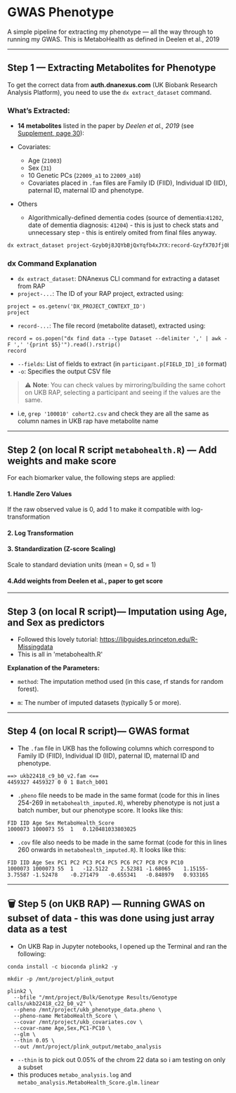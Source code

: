 # GWAS Phenotype 
A simple pipeline for extracting my phenotype — all the way through to running my GWAS. This is MetaboHealth as defined in Deelen et al., 2019

---
## Step 1 — Extracting Metabolites for Phenotype
To get the correct data from **auth.dnanexus.com** (UK Biobank Research Analysis Platform), you need to use the `dx extract_dataset` command. 

### What’s Extracted:
- **14 metabolites** listed in the paper by *Deelen et al., 2019* (see [Supplement, page 30](https://static-content.springer.com/esm/art%3A10.1038%2Fs41467-019-11311-9/MediaObjects/41467_2019_11311_MOESM1_ESM.pdf)):
- Covariates:
  - Age (`21003`)
  - Sex (`31`)
  - 10 Genetic PCs (`22009_a1` to `22009_a10`)
  - Covariates placed in `.fam` files are Family ID (FIID), Individual ID (IID),  paternal ID, maternal ID and phenotype.

 - Others
    - Algorithmically-defined dementia codes (source of dementia:`41202`, date of dementia diagnosis: `41204`) - this is just to check stats and unnecessary step - this is entirely omited from final files anyway. 

```bash
dx extract_dataset project-Gzyb0j8JQYbBjQxYqfb4xJYX:record-GzyfX70Jfj0bvy8YfvYQ302v --fields participant.eid,participant.p42019,participant.p42018,participant.p21003_i0,participant.p31,participant.p22009_a1,participant.p22009_a2,participant.p22009_a3,participant.p22009_a4,participant.p22009_a5,participant.p22009_a6,participant.p22009_a7,participant.p22009_a8,participant.p22009_a9,participant.p22009_a10,participant.p23470_i0,participant.p23471_i0,participant.p23463_i0,participant.p23465_i0,participant.p23466_i0,participant.p23467_i0,participant.p23468_i0,participant.p23476_i0,participant.p30600_i0,participant.p23480_i0,participant.p23453_i0,participant.p23482_i0,participant.p23573_i0,participant.p23431_i0 -o cohort_data2.csv

```

### dx Command Explanation

- `dx extract_dataset`: DNAnexus CLI command for extracting a dataset from RAP  
- `project-...`: The ID of your RAP project, extracted using:
```
project = os.getenv('DX_PROJECT_CONTEXT_ID')
project
```
- `record-...`: The file record (metabolite dataset), extracted using:
```
record = os.popen("dx find data --type Dataset --delimiter ',' | awk -F ',' '{print $5}'").read().rstrip()
record
```
- `--fields`: List of fields to extract (in `participant.p[FIELD_ID]_i0` format)  
- `-o`: Specifies the output CSV file  

> ⚠️ **Note**: You can check values by mirroring/building the same cohort on UKB RAP, selecting a participant and seeing if the values are the same.
  - i.e, `grep '100010' cohort2.csv` and check they are all the same as column names in UKB rap have metabolite name

---
## Step 2 (on local R script `metabohealth.R`) — Add weights and make score 
For each biomarker value, the following steps are applied:

#### 1. Handle Zero Values

If the raw observed value is 0, add 1 to make it compatible with log-transformation

#### 2. Log Transformation

#### 3. Standardization (Z-score Scaling)

Scale to standard deviation units (mean = 0, sd = 1)

#### 4.Add weights from Deelen et al., paper to get score

---
## Step 3 (on local R script)— Imputation using Age, and Sex as predictors 
- Followed this lovely tutorial: https://libguides.princeton.edu/R-Missingdata
- This is all in 'metabohealth.R'

**Explanation of the Parameters:**

- `method`: The imputation method used (in this case, rf stands for random forest).

- `m`: The number of imputed datasets (typically 5 or more).

---
## Step 4 (on local R script)— GWAS format 
- The `.fam` file in UKB has the following columns which correspond to Family ID (FIID), Individual ID (IID),  paternal ID, maternal ID and phenotype. 

```
==> ukb22418_c9_b0_v2.fam <==
4459327 4459327 0 0 1 Batch_b001
```

- `.pheno` file needs to be made in the same format (code for this in lines 254-269 in `metabohealth_imputed.R`), whereby phenotype is not just a batch number, but our phenotype score. It looks like this: 

```
FID	IID	Age	Sex	MetaboHealth_Score
1000073	1000073	55	1	0.120481033803025
```


- `.cov` file also needs to be made in the same format (code for this in lines 260 onwards in `metabohealth_imputed.R`). It looks like this: 

```
FID	IID	Age	Sex	PC1	PC2	PC3	PC4	PC5	PC6	PC7	PC8	PC9	PC10
1000073	1000073	55	1	-12.5122	2.52381	-1.68065	1.15155-3.75587	-1.52478	-0.271479	-0.655341	-0.848979	0.933165
```
---
## 🗑️ Step 5 (on UKB RAP) — Running GWAS on subset of data - this was done using just array data as a test
- On UKB Rap in Jupyter notebooks, I opened up the Terminal and ran the following:
```
conda install -c bioconda plink2 -y
```
```
mkdir -p /mnt/project/plink_output
```
```
plink2 \
  --bfile "/mnt/project/Bulk/Genotype Results/Genotype calls/ukb22418_c22_b0_v2" \
  --pheno /mnt/project/ukb_phenotype_data.pheno \
  --pheno-name MetaboHealth_Score \
  --covar /mnt/project/ukb_covariates.cov \
  --covar-name Age,Sex,PC1-PC10 \
  --glm \
  --thin 0.05 \
  --out /mnt/project/plink_output/metabo_analysis

```
- `--thin` is to pick out 0.05% of the chrom 22 data so i am testing on only a subset
- this produces `metabo_analysis.log` and `metabo_analysis.MetaboHealth_Score.glm.linear`
